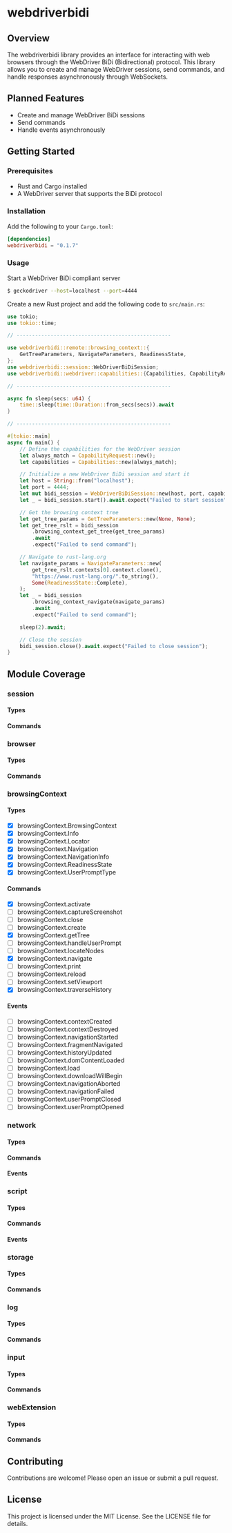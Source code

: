 # webdriverbidi

## Overview

The webdriverbidi library provides an interface for interacting with web browsers through the WebDriver BiDi (Bidirectional) protocol. This library allows you to create and manage WebDriver sessions, send commands, and handle responses asynchronously through WebSockets.

## Planned Features

- Create and manage WebDriver BiDi sessions
- Send commands
- Handle events asynchronously

## Getting Started

### Prerequisites

- Rust and Cargo installed
- A WebDriver server that supports the BiDi protocol

### Installation

Add the following to your `Cargo.toml`:

```toml
[dependencies]
webdriverbidi = "0.1.7"
```

### Usage

Start a WebDriver BiDi compliant server

```bash
$ geckodriver --host=localhost --port=4444
```

Create a new Rust project and add the following code to `src/main.rs`:

```rust
use tokio;
use tokio::time;

// --------------------------------------------------

use webdriverbidi::remote::browsing_context::{
    GetTreeParameters, NavigateParameters, ReadinessState,
};
use webdriverbidi::session::WebDriverBiDiSession;
use webdriverbidi::webdriver::capabilities::{Capabilities, CapabilityRequest};

// --------------------------------------------------

async fn sleep(secs: u64) {
    time::sleep(time::Duration::from_secs(secs)).await
}

// --------------------------------------------------

#[tokio::main]
async fn main() {
    // Define the capabilities for the WebDriver session
    let always_match = CapabilityRequest::new();
    let capabilities = Capabilities::new(always_match);

    // Initialize a new WebDriver BiDi session and start it
    let host = String::from("localhost");
    let port = 4444;
    let mut bidi_session = WebDriverBiDiSession::new(host, port, capabilities);
    let _ = bidi_session.start().await.expect("Failed to start session");

    // Get the browsing context tree
    let get_tree_params = GetTreeParameters::new(None, None);
    let get_tree_rslt = bidi_session
        .browsing_context_get_tree(get_tree_params)
        .await
        .expect("Failed to send command");

    // Navigate to rust-lang.org
    let navigate_params = NavigateParameters::new(
        get_tree_rslt.contexts[0].context.clone(),
        "https://www.rust-lang.org/".to_string(),
        Some(ReadinessState::Complete),
    );
    let _ = bidi_session
        .browsing_context_navigate(navigate_params)
        .await
        .expect("Failed to send command");

    sleep(2).await;

    // Close the session
    bidi_session.close().await.expect("Failed to close session");
}
```

## Module Coverage

### session
#### Types
#### Commands

### browser
#### Types
#### Commands

### browsingContext
#### Types
- [x] browsingContext.BrowsingContext
- [x] browsingContext.Info
- [x] browsingContext.Locator
- [x] browsingContext.Navigation
- [x] browsingContext.NavigationInfo
- [x] browsingContext.ReadinessState
- [x] browsingContext.UserPromptType

#### Commands
- [x] browsingContext.activate
- [ ] browsingContext.captureScreenshot
- [ ] browsingContext.close
- [ ] browsingContext.create
- [x] browsingContext.getTree
- [ ] browsingContext.handleUserPrompt
- [ ] browsingContext.locateNodes
- [x] browsingContext.navigate
- [ ] browsingContext.print
- [ ] browsingContext.reload
- [ ] browsingContext.setViewport
- [x] browsingContext.traverseHistory

#### Events
- [ ] browsingContext.contextCreated
- [ ] browsingContext.contextDestroyed
- [ ] browsingContext.navigationStarted
- [ ] browsingContext.fragmentNavigated
- [ ] browsingContext.historyUpdated
- [ ] browsingContext.domContentLoaded
- [ ] browsingContext.load
- [ ] browsingContext.downloadWillBegin
- [ ] browsingContext.navigationAborted
- [ ] browsingContext.navigationFailed
- [ ] browsingContext.userPromptClosed
- [ ] browsingContext.userPromptOpened

### network
#### Types
#### Commands
#### Events

### script
#### Types
#### Commands
#### Events

### storage
#### Types
#### Commands


### log
#### Types
#### Commands

### input
#### Types
#### Commands

### webExtension
#### Types
#### Commands

## Contributing

Contributions are welcome! Please open an issue or submit a pull request.

## License

This project is licensed under the MIT License. See the LICENSE file for details.

